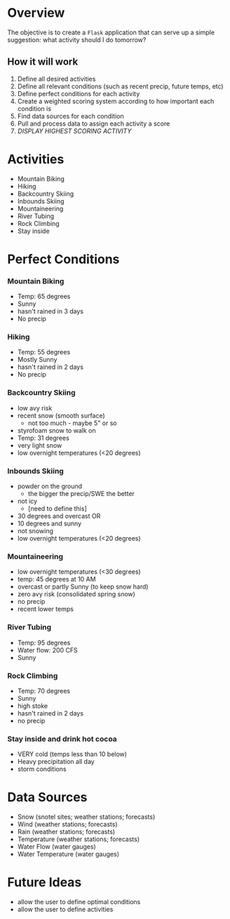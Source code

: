 # Overview
The objective is to create a `Flask` application that can serve up a simple suggestion: what activity should I do tomorrow?

## How it will work
1. Define all desired activities
1. Define all relevant conditions (such as recent precip, future temps, etc)
1. Define perfect conditions for each activity
1. Create a weighted scoring system according to how important each condition is
1. Find data sources for each condition
1. Pull and process data to assign each activity a score
1. *DISPLAY HIGHEST SCORING ACTIVITY*

# Activities
- Mountain Biking
- Hiking
- Backcountry Skiing
- Inbounds Skiing
- Mountaineering
- River Tubing
- Rock Climbing
- Stay inside

# Perfect Conditions
### Mountain Biking
- Temp: 65 degrees
- Sunny
- hasn't rained in 3 days
- No precip

### Hiking
- Temp: 55 degrees
- Mostly Sunny
- hasn't rained in 2 days
- No precip

### Backcountry Skiing
- low avy risk
- recent snow (smooth surface)
  - not too much - maybe 5" or so
- styrofoam snow to walk on
- Temp: 31 degrees
- very light snow
- low overnight temperatures (<20 degrees)

### Inbounds Skiing
- powder on the ground
  - the bigger the precip/SWE the better
- not icy
  - [need to define this]
- 30 degrees and overcast OR
- 10 degrees and sunny
- not snowing
- low overnight temperatures (<20 degrees)

### Mountaineering
- low overnight temperatures (<30 degrees)
- temp: 45 degrees at 10 AM
- overcast or partly Sunny (to keep snow hard)
- zero avy risk (consolidated spring snow)
- no precip
- recent lower temps


### River Tubing
- Temp: 95 degrees
- Water flow: 200 CFS
- Sunny


### Rock Climbing
- Temp: 70 degrees
- Sunny
- high stoke
- hasn't rained in 2 days
- no precip


### Stay inside and drink hot cocoa
- VERY cold (temps less than 10 below)
- Heavy precipitation all day
- storm conditions

# Data Sources
- Snow (snotel sites; weather stations; forecasts)
- Wind (weather stations; forecasts)
- Rain (weather stations; forecasts)
- Temperature (weather stations; forecasts)
- Water Flow (water gauges)
- Water Temperature (water gauges)

# Future Ideas
- allow the user to define optimal conditions
- allow the user to define activities
